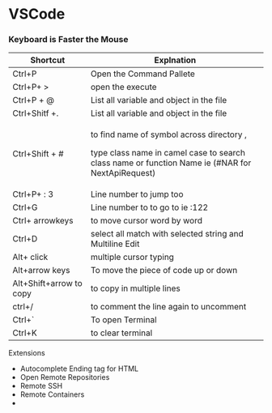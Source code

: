 # VSCode

### Keyboard is Faster the Mouse



| Shortcut                | Explnation                                                                                                                                               |
| ----------------------- | -------------------------------------------------------------------------------------------------------------------------------------------------------- |
| Ctrl+P                  | Open the Command Pallete                                                                                                                                 |
| Ctrl+P+ >               | open the execute                                                                                                                                         |
| Ctrl+P + @              | List all variable and object in the file                                                                                                                 |
| Ctrl+Shitf +.           | List all variable and object in the file                                                                                                                 |
| Ctrl+Shift + #          | <p>to find name of symbol across directory ,</p><p> type class name in camel case to search class name or function Name ie (#NAR for NextApiRequest)</p> |
| Ctrl+P+ : 3             | Line number to jump too                                                                                                                                  |
| Ctrl+G                  | Line number to to go to ie :122                                                                                                                          |
| Ctrl+ arrowkeys         | to move cursor word by word                                                                                                                              |
| Ctrl+D                  | select all match with selected string and Multiline Edit                                                                                                 |
| Alt+ click              | multiple cursor typing                                                                                                                                   |
| Alt+arrow keys          | To move the piece of code up or down                                                                                                                     |
| Alt+Shift+arrow to copy | to copy in multiple lines                                                                                                                                |
| ctrl+/                  | to comment the line again to uncomment                                                                                                                   |
| Ctrl+\`                 | To open Terminal                                                                                                                                         |
| Ctrl+K                  | to clear terminal                                                                                                                                        |



Extensions

* &#x20;Autocomplete Ending tag for HTML
* Open Remote Repositories
* Remote SSH
* Remote Containers
*
